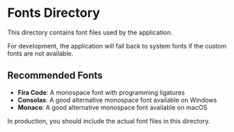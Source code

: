 # Fonts Directory

This directory contains font files used by the application.

For development, the application will fall back to system fonts if the custom fonts are not available.

## Recommended Fonts

- **Fira Code**: A monospace font with programming ligatures
- **Consolas**: A good alternative monospace font available on Windows
- **Monaco**: A good alternative monospace font available on macOS

In production, you should include the actual font files in this directory.
